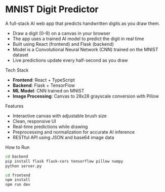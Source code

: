 # MNIST Digit Predictor

A full-stack AI web app that predicts handwritten digits as you draw them.

- Draw a digit (0–9) on a canvas in your browser  
- The app uses a trained AI model to predict the digit in real time  
- Built using React (frontend) and Flask (backend)  
- Model is a Convolutional Neural Network (CNN) trained on the MNIST dataset  
- Live predictions update every half-second as you draw  

Tech Stack

- **Frontend**: React + TypeScript
- **Backend**: Flask + TensorFlow  
- **ML Model**: CNN trained on MNIST  
- **Image Processing**: Canvas to 28x28 grayscale conversion with Pillow  

Features

- Interactive canvas with adjustable brush size  
- Clean, responsive UI  
- Real-time predictions while drawing  
- Preprocessing and normalization for accurate AI inference  
- RESTful API using JSON and base64 image data  

How to Run

```bash
cd backend
pip install flask flask-cors tensorflow pillow numpy
python server.py

cd frontend
npm install
npm run dev
